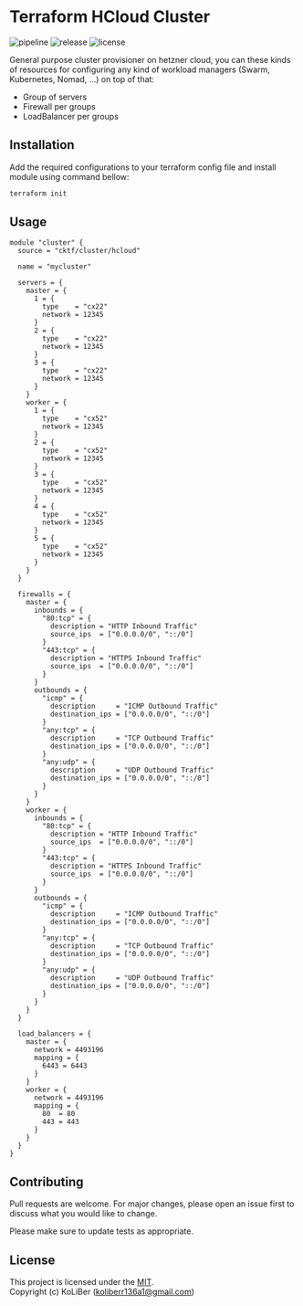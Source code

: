 # Terraform HCloud Cluster

![pipeline](https://github.com/cktf/terraform-hcloud-cluster/actions/workflows/cicd.yml/badge.svg)
![release](https://img.shields.io/github/v/release/cktf/terraform-hcloud-cluster?display_name=tag)
![license](https://img.shields.io/github/license/cktf/terraform-hcloud-cluster)

General purpose cluster provisioner on hetzner cloud, you can these kinds of resources for configuring any kind of workload managers (Swarm, Kubernetes, Nomad, ...) on top of that:

-   Group of servers
-   Firewall per groups
-   LoadBalancer per groups

## Installation

Add the required configurations to your terraform config file and install module using command bellow:

```bash
terraform init
```

## Usage

```hcl
module "cluster" {
  source = "cktf/cluster/hcloud"

  name = "mycluster"

  servers = {
    master = {
      1 = {
        type    = "cx22"
        network = 12345
      }
      2 = {
        type    = "cx22"
        network = 12345
      }
      3 = {
        type    = "cx22"
        network = 12345
      }
    }
    worker = {
      1 = {
        type    = "cx52"
        network = 12345
      }
      2 = {
        type    = "cx52"
        network = 12345
      }
      3 = {
        type    = "cx52"
        network = 12345
      }
      4 = {
        type    = "cx52"
        network = 12345
      }
      5 = {
        type    = "cx52"
        network = 12345
      }
    }
  }

  firewalls = {
    master = {
      inbounds = {
        "80:tcp" = {
          description = "HTTP Inbound Traffic"
          source_ips  = ["0.0.0.0/0", "::/0"]
        }
        "443:tcp" = {
          description = "HTTPS Inbound Traffic"
          source_ips  = ["0.0.0.0/0", "::/0"]
        }
      }
      outbounds = {
        "icmp" = {
          description     = "ICMP Outbound Traffic"
          destination_ips = ["0.0.0.0/0", "::/0"]
        }
        "any:tcp" = {
          description     = "TCP Outbound Traffic"
          destination_ips = ["0.0.0.0/0", "::/0"]
        }
        "any:udp" = {
          description     = "UDP Outbound Traffic"
          destination_ips = ["0.0.0.0/0", "::/0"]
        }
      }
    }
    worker = {
      inbounds = {
        "80:tcp" = {
          description = "HTTP Inbound Traffic"
          source_ips  = ["0.0.0.0/0", "::/0"]
        }
        "443:tcp" = {
          description = "HTTPS Inbound Traffic"
          source_ips  = ["0.0.0.0/0", "::/0"]
        }
      }
      outbounds = {
        "icmp" = {
          description     = "ICMP Outbound Traffic"
          destination_ips = ["0.0.0.0/0", "::/0"]
        }
        "any:tcp" = {
          description     = "TCP Outbound Traffic"
          destination_ips = ["0.0.0.0/0", "::/0"]
        }
        "any:udp" = {
          description     = "UDP Outbound Traffic"
          destination_ips = ["0.0.0.0/0", "::/0"]
        }
      }
    }
  }

  load_balancers = {
    master = {
      network = 4493196
      mapping = {
        6443 = 6443
      }
    }
    worker = {
      network = 4493196
      mapping = {
        80  = 80
        443 = 443
      }
    }
  }
}
```

## Contributing

Pull requests are welcome. For major changes, please open an issue first to discuss what you would like to change.

Please make sure to update tests as appropriate.

## License

This project is licensed under the [MIT](LICENSE.md).  
Copyright (c) KoLiBer (koliberr136a1@gmail.com)
